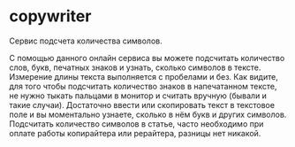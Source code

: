 # copywriter
Сервис подсчета количества символов.

С помощью данного онлайн сервиса вы можете подсчитать количество слов, букв, печатных знаков и узнать, сколько символов в тексте. Измерение длины текста выполняется с пробелами и без. Как видите, для того чтобы подсчитать количество знаков в напечатанном тексте, не нужно тыкать пальцами в монитор и считать вручную (бывали и такие случаи). Достаточно ввести или скопировать текст в текстовое поле и вы моментально узнаете, сколько в нём букв и других символов. Подсчитать количество символов в статье, часто необходимо при оплате работы копирайтера или рерайтера, разницы нет никакой.
